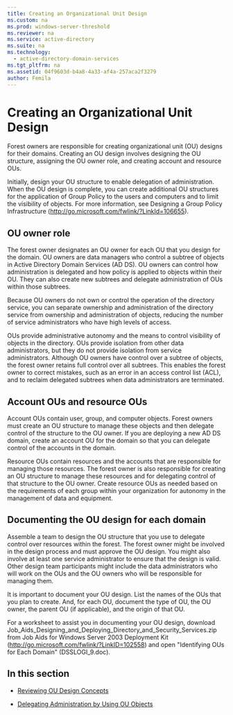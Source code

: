 ```yaml
---
title: Creating an Organizational Unit Design
ms.custom: na
ms.prod: windows-server-threshold
ms.reviewer: na
ms.service: active-directory
ms.suite: na
ms.technology: 
  - active-directory-domain-services
ms.tgt_pltfrm: na
ms.assetid: 04f9603d-b4a8-4a33-af4a-257aca2f3279
author: Femila
---
```

# Creating an Organizational Unit Design
Forest owners are responsible for creating organizational unit \(OU\) designs for their domains. Creating an OU design involves designing the OU structure, assigning the OU owner role, and creating account and resource OUs.  
  
Initially, design your OU structure to enable delegation of administration. When the OU design is complete, you can create additional OU structures for the application of Group Policy to the users and computers and to limit the visibility of objects. For more information, see Designing a Group Policy Infrastructure \([http:\/\/go.microsoft.com\/fwlink\/?LinkId\=106655](http://go.microsoft.com/fwlink/?LinkId=106655)\).  
  
## OU owner role  
The forest owner designates an OU owner for each OU that you design for the domain. OU owners are data managers who control a subtree of objects in Active Directory Domain Services \(AD DS\). OU owners can control how administration is delegated and how policy is applied to objects within their OU. They can also create new subtrees and delegate administration of OUs within those subtrees.  
  
Because OU owners do not own or control the operation of the directory service, you can separate ownership and administration of the directory service from ownership and administration of objects, reducing the number of service administrators who have high levels of access.  
  
OUs provide administrative autonomy and the means to control visibility of objects in the directory. OUs provide isolation from other data administrators, but they do not provide isolation from service administrators. Although OU owners have control over a subtree of objects, the forest owner retains full control over all subtrees. This enables the forest owner to correct mistakes, such as an error in an access control list \(ACL\), and to reclaim delegated subtrees when data administrators are terminated.  
  
## Account OUs and resource OUs  
Account OUs contain user, group, and computer objects. Forest owners must create an OU structure to manage these objects and then delegate control of the structure to the OU owner. If you are deploying a new AD DS domain, create an account OU for the domain so that you can delegate control of the accounts in the domain.  
  
Resource OUs contain resources and the accounts that are responsible for managing those resources. The forest owner is also responsible for creating an OU structure to manage these resources and for delegating control of that structure to the OU owner. Create resource OUs as needed based on the requirements of each group within your organization for autonomy in the management of data and equipment.  
  
## Documenting the OU design for each domain  
Assemble a team to design the OU structure that you use to delegate control over resources within the forest. The forest owner might be involved in the design process and must approve the OU design. You might also involve at least one service administrator to ensure that the design is valid. Other design team participants might include the data administrators who will work on the OUs and the OU owners who will be responsible for managing them.  
  
It is important to document your OU design. List the names of the OUs that you plan to create. And, for each OU, document the type of OU, the OU owner, the parent OU \(if applicable\), and the origin of that OU.  
  
For a worksheet to assist you in documenting your OU design, download Job\_Aids\_Designing\_and\_Deploying\_Directory\_and\_Security\_Services.zip from Job Aids for Windows Server 2003 Deployment Kit \([http:\/\/go.microsoft.com\/fwlink\/?LinkID\=102558](http://go.microsoft.com/fwlink/?LinkID=102558)\) and open "Identifying OUs for Each Domain" \(DSSLOGI\_9.doc\).  
  
## In this section  
  
-   [Reviewing OU Design Concepts](../Topic/Reviewing-OU-Design-Concepts.md)  
  
-   [Delegating Administration by Using OU Objects](../Topic/Delegating-Administration-by-Using-OU-Objects.md)  
  
